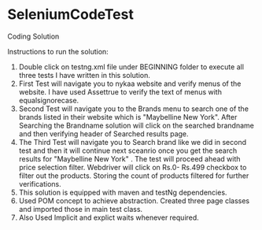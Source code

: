 # SeleniumCodeTest
Coding Solution

Instructions to run the solution:

1. Double click on testng.xml file under BEGINNING folder to execute all three tests I have written in this solution.
2. First Test will navigate you to nykaa website and verify menus of the website. I have used Assettrue to verify the text of menus with equalsignorecase.
3. Second Test will navigate you to the Brands menu to search one of the brands listed in their website which is "Maybelline New York". After Searching the Brandname solution will click on the searched brandname and then verifying header of Searched results page.
4. The Third Test will navigate you to Search brand like we did in second test and then it will continue next sceanrio once you get the search results for "Maybelline New York" . The test will proceed ahead with price selection filter. Webdriver will click on Rs.0- Rs.499 checkbox to filter out the products. Storing the count of products filtered for further verifications.
5. This solution is equipped with maven and testNg dependencies.
6. Used POM concept to achieve abstraction. Created three page classes and imported those in main test class.
7. Also Used Implicit and explict waits whenever required.
